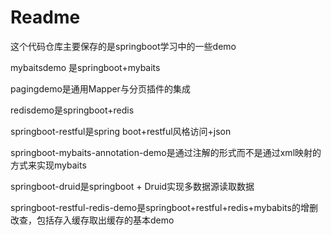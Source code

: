 # Readme

这个代码仓库主要保存的是springboot学习中的一些demo

mybaitsdemo 是springboot+mybaits

pagingdemo是通用Mapper与分页插件的集成

redisdemo是springboot+redis

springboot-restful是spring boot+restful风格访问+json

springboot-mybaits-annotation-demo是通过注解的形式而不是通过xml映射的方式来实现mybaits

springboot-druid是springboot + Druid实现多数据源读取数据

springboot-restful-redis-demo是springboot+restful+redis+mybabits的增删改查，包括存入缓存取出缓存的基本demo